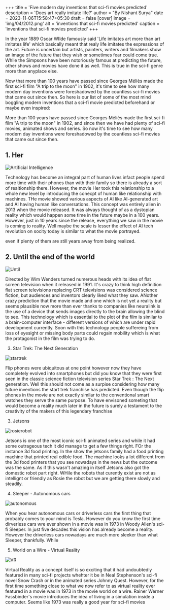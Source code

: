 +++
title = 'Five modern day inventions that sci-fi movies predicted' 
description = 'Does art really imitate life?' 
author = "By Nishant Surya"
date = 2023-11-06T15:58:47+05:30
draft = false
[cover]
    image = 'img/04/2012.png'
    alt = 'inventions that sci-fi movies predicted'
    caption = 'inventions that sci-fi movies predicted'
+++

In the year 1889 Oscar WIlde famously said 'Life imitates art more than art imitates life' which basically meant that realy life imitates the expressions of the art. Future is uncertain but artists, painters, writers and filmakers show an image of the future that they wish or sometimes fear could come true. While the Simpsons have been notoriously famous at predicting the future, other shows and movies have done it as well. This is true in the sci-fi genre more than anyplace else. 

Now that more than 100 years have passed since Georges Méliès made the first sci-fi film "A trip to the moon" in 1902, it's time to see how many modern day inventions were foreshadowed by the countless sci-fi movies that came out since then. So here is our list of some of the most mind boggling modern inventions that a sci-fi movie predicted beforehand or maybe even inspired:


More than 100 years have passed since Georges Méliès made the first sci-fi film "A trip to the moon" in 1902, and since then we have had plenty of sci-fi movies, animated shows and series. So now it's time to see how many modern day inventions were foreshadowed by the countless sci-fi movies that came out since then. 

## 1. Her

![Artificial Intelligence](/img/04/her.png "Her predicted AI")  

Technology has become an integral part of human lives infact people spend more time with their phones than with their family so there is already a sort of realtionship there. However, the movie Her took this relationship to a whole new level by introducing the conecpt of human like relationship with machines. THe movie showed various aspects of AI like AI-generated art and AI having human like conversations. This concept was entirely alien in 2013 when the movie released. It was always thought of as a dystopian reality which would happen some time in the future maybe in a 100 years. However, just in 10 years since the release, everything we saw in the movie is coming to reality.  Well maybe the scale is lesser the effect of AI tech revolution on socity today is similar to what the movie portrayed.

even if plenty of them are still years away from being realized.

## 2. Until the end of the world

![Until](/img/04/hdtv.png "HDTV")  

Directed by Wim Wenders turned numerous heads with its idea of flat screen television when it released in 1991. It's crazy to think high definition flat screen televisions replacing CRT televisions was considered science fiction, but audiences and inventors clearly liked what they saw. ANother crazy prediction that the movie made and one which is not yet a reality but seems plausible now more than ever thanks to companies like neuralink is the use of a device that sends images directly to the brain allowing the blind to see. This technology which is essential to the plot of the film is similar to a brain-computer interface - different versions of which are under rapid development currently. Soon with this technology people suffereing from loss of eyesight or missing body parts could regain mobility which is what the protagonist in the film was trying to do.

3. Star Trek: The Next Generation

![startrek](/img/04/startrekking.png "flipphone")  

Flip phones were ubiquitous at one point however now they have completely evolved into smartphones but did you know that they were first seen in the classic science fiction television series Star Trek : The Next generation. Well this should not come as a surpise considering how many future inventions the start trek franchise has predicted. Even though the flip phones in the movie are not exactly similar to the conventional smart watches they serve the same purpose. To have envisoned someting that would become a reality much later in the future is surely a testament to the creativity of the makers of this legendary franchise

3. Jetsons

![rosierobot](/img/04/jetsons.png "3d food")  

Jetsons is one of the most iconic sci-fi animated series and while it had some outrageous tech it did manage to get a few things right. FOr the instance 3d food printing. In the show the jetsons family had a food printing machine that printed real edible food. The machine looks a lot different from the 3d food printers that you see nowadays in the news but the outcome was the same. As if this wasn't amazing in itself Jetsons also got the domestic robot part right. WHile the robots that curently exist are not as intellignt or friendly as Rosie the robot but we are getting there slowly and steadily.

4. Sleeper - Autonomous cars

![autonomous](/img/04/selfdrivingcars.png "sleeper")  

When you hear autonomous cars or driverless cars the first thing that probably comes to your mind is Tesla. However do you know the first time dirverless cars wre ever shown in a movie was in 1973 in Woody Allen's sci-fi Sleeper. In just five decades this vision has already become a reality. However the driverless cars nowadays are much more sleeker than what Sleeper, thankfully. While

5. World on a Wire - Virtual Reality

![VR](/img/04/virtualreality.png "virtual reality")  

Virtual Reality as a concept itself is so exciting that it had undoubtedly featured in many sci-fi projects whehter it be in Neal Stephenson's sci-fi novel Snow Crash or in the animated series Johnny Quest. However, for the first time something close to what we now refer to as virtual reality ever featured in a movie was in 1973 in the movie world on a wire. Rainer Werner Fassbinder's movie introduces the idea of living in a simulation inside a computer. Seems like 1973 was really a good year for sci-fi movies
